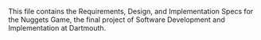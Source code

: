 This file contains the Requirements, Design, and Implementation Specs for the Nuggets Game, the final project of Software Development and Implementation at Dartmouth.
